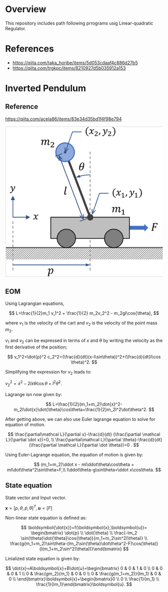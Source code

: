 # Overview
This repository includes path following prrograms usig Linear-quadratic Regulator. 

# References
- https://qiita.com/taka_horibe/items/5d053cdaaf4c886d27b5
- https://qiita.com/trgkpc/items/8210927d5b035912a153

# Inverted Pendulum
## Reference
https://qiita.com/acela86/items/83e34d35bd1f4f98e794

![image](docs/image/invert_pendulum.png)

## EOM
Using Lagrangian equations,

$$
L=\frac{1}{2}m_1 v_1^2 + \frac{1}{2} m_2v_2^2 - m_2gl\cos{\theta},
$$

where $v_1$ is the velocity of the cart and $v_2$ is the velocity of the point mass $m
_2$.

$v_{1}$ and $v_{2}$ can be expressed in terms of $x$ and $\theta$ by writing the velocity as the first derivative of the position;

$$
v_1^2=\dot{p}^2
c_2^2=(\frac{d}{dt}(x-l\sin\theta))^2+(\frac{d}{dt}l\cos \theta)^2.
$$

Simplifying the expression for $v_2$ leads to:

$v_2^2=\dot{x}^2-2l\dot{x}\dot\theta\cos\theta+l^2\dot{\theta}^2.$

Lagrange isn now given by:

$$
L=\frac{1}{2}(m_1+m_2)\dot{x}^2-m_2l\dot{x}\dot{\theta}\cos\theta+\frac{1}{2}m_2l^2\dot\theta^2.
$$

After getting above, we can also use Euler lagrange equation to solve for equation of motion.

$$
\frac{\partial\mathcal L}{\partial x}-\frac{d}{dt} (\frac{\partial \mathcal L}{\partial \dot x})=0, \\
\frac{\partial\mathcal L}{\partial \theta}-\frac{d}{dt} (\frac{\partial \mathcal L}{\partial \dot \theta})=0 .
$$

Using Euler-Lagrange equation, the equation of motion is given by:

$$
(m_1+m_2)\ddot x - ml\ddot\theta\cos\theta + ml\dot\theta^2\sin\theta=F,\\
l\ddot\theta-g\sin\theta=\ddot x\cos\theta.
$$



## State equation
State vector and Input vector.

$\boldsymbol{x}=[p,\theta,\dot{p},\dot{\theta}]^T, \boldsymbol{u}=[F]$

Non-linear state equation is defined as:

$$
\boldsymbol{\dot{x}}=f(\boldsymbol{x},\boldsymbol{u})=
\begin{bmatrix} 
\dot{p} \\
\dot{\theta} \\
\frac{-lm_2 \sin(\theta)\dot{\theta}\cos(\theta)}{m_1+m_2\sin^2(\theta)} \\
\frac{g(m_1+m_2)\sin\theta-(lm_2\sin(\theta)\dot\theta^2-F)\cos(\theta)}{l(m_1+m_2\sin^2(\theta))}\end{bmatrix}
$$

Linialized state equation is given by:

$$
\dot{x}=A\boldsymbol{x}+B\dot{u}=\begin{bmatrix}
0 & 0 & 1 & 0 \\
0 & 0 & 0 & 1 \\
0 & \frac{gm_2}{m_1} & 0 & 0 \\
0 & \frac{g(m_1+m_2)}{lm_1} & 0 & 0 \\
\end{bmatrix}\boldsymbol{x}+\begin{bmatrix}0 \\
0 \\ 
\frac{1}{m_1} \\
\frac{1}{lm_1}\end{bmatrix}\boldsymbol{u}.
$$


